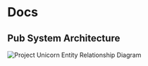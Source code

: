 # Docs

## Pub System Architecture
![Project Unicorn Entity Relationship Diagram](../images/pub.png)
